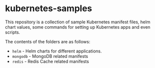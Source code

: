 # kubernetes-samples
This repository is a collection of sample Kubernetes manifest files, helm chart values, some commands for setting up Kubernetes apps and even scripts.

The contents of the folders are as follows:
* `helm` - Helm charts for different applications.
* `mongodb` - MongoDB related manifests
* `redis` - Redis Cache related manifests
